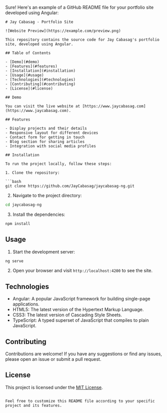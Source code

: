 Sure! Here's an example of a GitHub README file for your portfolio site developed using Angular:

```
# Jay Cabasag - Portfolio Site

![Website Preview](https://example.com/preview.png)

This repository contains the source code for Jay Cabasag's portfolio site, developed using Angular.

## Table of Contents

- [Demo](#demo)
- [Features](#features)
- [Installation](#installation)
- [Usage](#usage)
- [Technologies](#technologies)
- [Contributing](#contributing)
- [License](#license)

## Demo

You can visit the live website at [https://www.jaycabasag.com](https://www.jaycabasag.com).

## Features

- Display projects and their details
- Responsive layout for different devices
- Contact form for getting in touch
- Blog section for sharing articles
- Integration with social media profiles

## Installation

To run the project locally, follow these steps:

1. Clone the repository:

```bash
git clone https://github.com/JayCabasag/jaycabasag-ng.git
```

2. Navigate to the project directory:

```bash
cd jaycabasag-ng
```

3. Install the dependencies:

```bash
npm install
```

## Usage

1. Start the development server:

```bash
ng serve
```

2. Open your browser and visit `http://localhost:4200` to see the site.

## Technologies

- Angular: A popular JavaScript framework for building single-page applications.
- HTML5: The latest version of the Hypertext Markup Language.
- CSS3: The latest version of Cascading Style Sheets.
- TypeScript: A typed superset of JavaScript that compiles to plain JavaScript.

## Contributing

Contributions are welcome! If you have any suggestions or find any issues, please open an issue or submit a pull request.

## License

This project is licensed under the [MIT License](LICENSE).
```

Feel free to customize this README file according to your specific project and its features.

